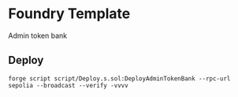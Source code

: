 # Foundry Template
Admin token bank


## Deploy
```
forge script script/Deploy.s.sol:DeployAdminTokenBank --rpc-url sepolia --broadcast --verify -vvvv
```
